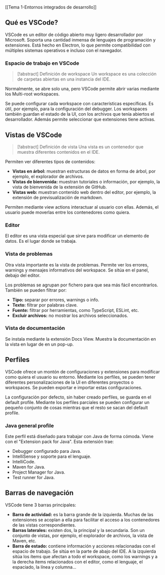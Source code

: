 [[Tema 1-Entornos integrados de desarrollo]]

## Qué es VSCode?
VSCode es un editor de código abierto muy ligero desarrollador por Microsoft. Soporta una cantidad inmensa de lenguajes de programación y extensiones. Está hecho en Electron, lo que permite compatibilidad con múltiples sistemas operativos e incluso con el navegador.

### Espacio de trabajo en VSCode
> [!abstract] Definición de workspace
> Un workspace es una colección de carpetas abiertas en una instancia del IDE.

Normalmente, se abre solo una, pero VSCode permite abrir varias mediante los Multi-root workspaces.

Se puede configurar cada workspace con características específicas. Es útil, por ejemplo, para la configuración del debugger. Los workspaces también guardan el estado de la UI, con los archivos que tenía abiertos el desarrollador. Además permite seleccionar que extensiones tiene activas.

## Vistas de VSCode
> [!abstract] Definición de vista
> Una vista es un contenedor que muestra diferentes contenidos en el IDE.

Permiten ver diferentes tipos de contenidos:
+ **Vistas en árbol:** muestran estructuras de datos en forma de árbol, por ejemplo, el explorador de archivos.
+ **Vistas de bienvenida:** muestran tutoriales o información, por ejemplo, la vista de bienvenida de la extensión de GitHub.
+ **Vistas web:** muestran contenido web dentro del editor, por ejemplo, la extensión de previsualización de markdown.

Permiten mediante view actions interactuar al usuario con ellas. Además, el usuario puede moverlas entre los contenedores como quiera.

### Editor
El editor es una vista especial que sirve para modificar un elemento de datos. Es el lugar donde se trabaja.

### Vista de problemas
Otra vista importante es la vista de problemas. Permite ver los errores, warnings y mensajes informativos del workspace. Se sitúa en el panel, debajo del editor. 

Los problemas se agrupan por fichero para que sea más fácil encontrarlos. También se pueden filtrar por:
+ **Tipo:** separar por errores, warnings o info.
+ **Texto:** filtrar por palabras clave.
+ **Fuente:** filtrar por herramientas, como TypeScript, ESLint, etc.
+ **Excluir archivos:** no mostrar los archivos seleccionados.

### Vista de documentación
Se instala mediante la extensión Docs View. Muestra la documentación en la vista en lugar de en un pop-up.

## Perfiles
VSCode ofrece un montón de configuraciones y extensiones para modificar como quiera el usuario su entorno. Mediante los perfiles, se pueden tener diferentes personalizaciones de la UI en diferentes proyectos o workspaces. Se pueden exportar e importar estas configuraciones. 

La configuración por defecto, sin haber creado perfiles, se guarda en el default profile. Mediante los perfiles parciales se pueden configurar un pequeño conjunto de cosas mientras que el resto se sacan del default profile.

### Java general profile
Este perfil está diseñado para trabajar con Java de forma cómoda. Viene con el "Extension pack for Java". Esta extensión trae:
+ Debugger configurado para Java.
+ IntelliSense y soporte para el lenguaje.
+ IntelliCode.
+ Maven for Java.
+ Project Manager for Java.
+ Test runner for Java.

## Barras de navegación
VSCode tiene 3 barras principales:
+ **Barra de actividad:** es la barra grande de la izquierda. Muchas de las extensiones se acoplan a ella para facilitar el acceso a los contenedores de las vistas correspondientes.
+ **Barras laterales:** existen dos, la principal y la secundaria. Son un conjunto de vistas, por ejemplo, el explorador de archivos, la vista de Maven, etc.
+ **Barra de estado:** contiene información y acciones relacionadas con el espacio de trabajo. Se sitúa en la parte de abajo del IDE. A la izquierda sitúa los ítems que afectan a todo el workspace, como los warnings y a la derecha ítems relacionados con el editor, como el lenguaje, el espaciado, la línea y columna...